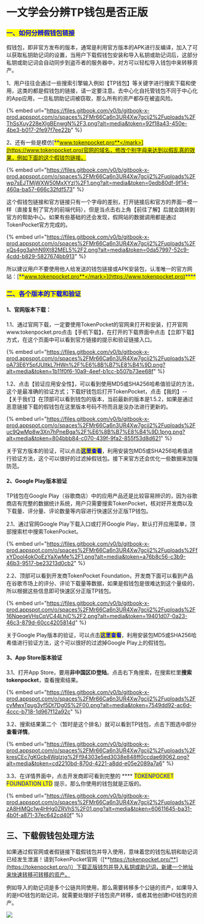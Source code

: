 # 一文学会分辨TP钱包是否正版

### <mark style="color:blue;">**一、**</mark><mark style="color:blue;">如何分辨假钱包链接</mark> <a href="#yi-ru-he-fen-bian-jia-qian-bao-lian-jie" id="yi-ru-he-fen-bian-jia-qian-bao-lian-jie"></a>

假钱包，即非官方发布的版本，通常是利用官方版本的APK进行反编译，加入了可以获取私钥助记词的设置，当用户下载假钱包安装和导入私钥或助记词后，这部分私钥或助记词会自动同步到盗币者的服务器中，对方可以轻松导入钱包中来转移资产。

1、用户往往会通过一些搜索引擎输入例如【TP钱包】等关键字进行搜索下载和使用，这类的都是假钱包的链接，请一定要注意。去中心化自托管钱包不同于中心化的App应用，一旦私钥助记词被窃取，那么所有的资产都存在被盗风险。

{% embed url="https://files.gitbook.com/v0/b/gitbook-x-prod.appspot.com/o/spaces%2FMr66Ca6n3UR4Xw7gcij2%2Fuploads%2FThSsXuy228eXIgBEnwgN%2F3.png?alt=media&token=92f18a43-450e-4be3-b017-2fe97f7ee22b" %}

2、还有一些是模仿[<mark style="color:blue;">**www.tokenpocket.pro**</mark>](https://www.tokenpocket.pro)官网的域名，修改个别字母来达到以假乱真的效果，例如下面的这个假钱包链接。

{% embed url="https://files.gitbook.com/v0/b/gitbook-x-prod.appspot.com/o/spaces%2FMr66Ca6n3UR4Xw7gcij2%2Fuploads%2Fwp7sEJTMjWXW50MxXYzl%2F1.png?alt=media&token=0edb80df-9f14-460a-ba57-666c32fdf573" %}

这个假钱包链接和官方链接只有一个字母的差别，打开链接后和官方的界面一模一样（直接复制了官方的前端代码），但是当点击右上角【前往了解】后就会跳转到官方的帮助中心。如果有些基础的还会发现，假网站的数据调用都是通过TokenPocket官方完成的。

{% embed url="https://files.gitbook.com/v0/b/gitbook-x-prod.appspot.com/o/spaces%2FMr66Ca6n3UR4Xw7gcij2%2Fuploads%2FxQs4gg3ahhN9Xt82MEL5%2F2.png?alt=media&token=0da57997-52c9-4cdd-b829-5827674bb913" %}

所以建议用户不要使用他人给发送的钱包链接或APK安装包，认准唯一的官方网站：[<mark style="color:blue;">**www.tokenpocket.pro**</mark>](https://www.tokenpocket.pro)<mark style="color:blue;">****</mark>

### <mark style="color:blue;">**二、各个版本的下载和验证**</mark>

#### **1、官网版本下载：**

1.1、通过官网下载，一定要使用TokenPocket的官网来打开和安装，打开官网www.tokenpocket.pro点击【手机下载】，在打开的下载界面中点击【立即下载】方式，在这个页面中可以看到官方链接的提示和验证链接入口。

{% embed url="https://files.gitbook.com/v0/b/gitbook-x-prod.appspot.com/o/spaces%2FMr66Ca6n3UR4Xw7gcij2%2Fuploads%2FoA73E6Y5pfJUltkL7HWn%2F%E6%8B%B7%E8%B4%9D.png?alt=media&token=1b11f0f6-10a9-4eef-b1cc-b507b73ee68f" %}

1.2、点击【验证应用安全性】，可以看到使用MD5或SHA256哈希值验证的方法，这个是最准确的验证方式；下载好钱包后打开TokenPocket，点击【我的】--【关于我们】在顶部可以看到钱包的版本，当前最新的版本是1.5.2，如果是通过恶意链接下载的假钱包在这里版本号码不符而且是没办法进行更新的。

{% embed url="https://files.gitbook.com/v0/b/gitbook-x-prod.appspot.com/o/spaces%2FMr66Ca6n3UR4Xw7gcij2%2Fuploads%2Fuc9QwMp8w3Xn7hPneBga%2F%E6%8B%B7%E8%B4%9D.1png.png?alt=media&token=804bbb84-c070-439f-9fa2-855f53d8d621" %}

关于官方版本的验证，可以点击<mark style="color:blue;">**这里查看**</mark>，利用安装包MD5或SHA256哈希值进行验证方法，这个可以很好的过滤掉假钱包。接下来官方还会优化一些数据来加强防范。

#### **2、Google Play版本验证**

TP钱包在Google Play（谷歌商店）中的应用产品还是比较容易辨识的，因为谷歌商店有完整的数据统计系统，用户只需要搜索TokenPocket，核对好开发商以及下载量、评分量、评论数量等内容进行快速区分正版TP钱包。

2.1、通过官网Google Play下载入口或打开Google Play，默认打开应用菜单，顶部搜索栏中搜索TokenPocket。

{% embed url="https://files.gitbook.com/v0/b/gitbook-x-prod.appspot.com/o/spaces%2FMr66Ca6n3UR4Xw7gcij2%2Fuploads%2FfxYDool4okOoEzYaXwMe%2F1.png?alt=media&token=a76b8c56-c3b9-46b3-9517-be23213d0cb2" %}

2.2、顶部可以看到开发商TokenPocket Foundation，开发商下面可以看到产品在谷歌市场上的评分、评论下载量等数据，如果是假钱包是很难达到这个量级的，所以根据这些信息即可快速区分正版TP钱包。

{% embed url="https://files.gitbook.com/v0/b/gitbook-x-prod.appspot.com/o/spaces%2FMr66Ca6n3UR4Xw7gcij2%2Fuploads%2F16NqeqeVHsCqVC44LhjC%2F2.png?alt=media&token=19401d07-0a23-46c3-879d-60cc4205814d" %}

关于Google Play版本的验证，可以点击<mark style="color:blue;">**这里查看**</mark>，利用安装包MD5或SHA256哈希值进行验证方法，这个可以很好的过滤掉Google Play上的假钱包。

#### **3、App Store版本验证**

3.1、打开App Store，要用**非中国区ID登陆**。点击右下角搜索，在搜索栏里**搜索tokenpocket**，查看搜索结果。

{% embed url="https://files.gitbook.com/v0/b/gitbook-x-prod.appspot.com/o/spaces%2FMr66Ca6n3UR4Xw7gcij2%2Fuploads%2FcyMwxTpug3yf5Dt7Dg0S%2F00.png?alt=media&token=7549dd92-ac6d-4ccc-b718-1d967f12a92c" %}

3.2、搜索结果第二个（暂时是这个排名）就可以看到TP钱包，点击下图选中部分**查看详情**。

{% embed url="https://files.gitbook.com/v0/b/gitbook-x-prod.appspot.com/o/spaces%2FMr66Ca6n3UR4Xw7gcij2%2Fuploads%2FkresCEc7gKGcb4WqIzjg%2Ff94303e5ed3038e848ff0ccdae69062.png?alt=media&token=cd2210bd-870d-4221-a8dd-e05e2089a7a6" %}

3.3、在详情界面中，点击开发商即可看到完整的 **** <mark style="color:blue;">TOKENPOCKET FOUNDATION LTD</mark> 提示，那么你使用的钱包就是正版的。

{% embed url="https://files.gitbook.com/v0/b/gitbook-x-prod.appspot.com/o/spaces%2FMr66Ca6n3UR4Xw7gcij2%2Fuploads%2FzA8HiMQc1w4HHg0ZRVhS%2F01.png?alt=media&token=60611645-ba31-4b0f-a871-37ec642cd40f" %}

## 三、下载假钱包处理方法

如果通过假官网或者假链接下载假钱包并导入使用，意味着您的钱包私钥和助记词已经发生泄漏！请到TokenPocket官网（[**https://tokenpocket.pro/**](https://tokenpocket.pro/)）下载正版钱包并导入私钥或助记词，新建一个地址来快速转移可转移的资产。

例如导入的助记词是多个公链共同使用，那么需要转移多个公链的资产，如果导入的是HD钱包的助记词，就需要处理好子钱包资产转移，或者其他创建HD钱包的资产。

![](<../../.gitbook/assets/组 83.png>)
